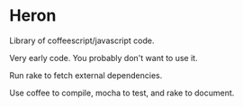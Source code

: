Heron
=====

Library of coffeescript/javascript code.

Very early code.  You probably don't want to use it.

Run rake to fetch external dependencies.

Use coffee to compile, mocha to test, and rake to document.

